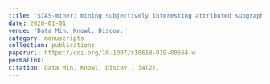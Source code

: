 ```yaml
---
title: "SIAS-miner: mining subjectively interesting attributed subgraphs"
date: 2020-01-01
venue: 'Data Min. Knowl. Discov.'
category: manuscripts
collection: publications
paperurl: https://doi.org/10.1007/s10618-019-00664-w
permalink: 
citation: Data Min. Knowl. Discov.. 34(2).
---
```

